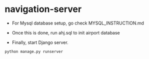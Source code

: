 # navigation-server

* For Mysql database setup, go check MYSQL_INSTRUCTION.md

* Once this is done, run ahj.sql to init airport database

* Finally, start Django server.
```bash
python manage.py runserver
```